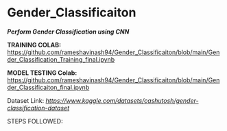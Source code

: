 # Gender_Classificaiton

_**Perform Gender Classification using CNN**_

**TRAINING COLAB:**  https://github.com/rameshavinash94/Gender_Classificaiton/blob/main/Gender_Classification_Training_final.ipynb

**MODEL TESTING Colab:**  https://github.com/rameshavinash94/Gender_Classificaiton/blob/main/Gender_Classificaiton_final.ipynb

Dataset Link: _https://www.kaggle.com/datasets/cashutosh/gender-classification-dataset_ 

STEPS FOLLOWED:
